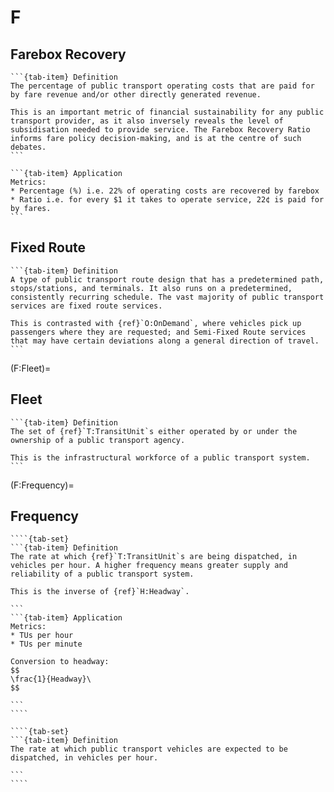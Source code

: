 # F

## Farebox Recovery
````{tab-set}
```{tab-item} Definition
The percentage of public transport operating costs that are paid for by fare revenue and/or other directly generated revenue.

This is an important metric of financial sustainability for any public transport provider, as it also inversely reveals the level of subsidisation needed to provide service. The Farebox Recovery Ratio informs fare policy decision-making, and is at the centre of such debates.
```

```{tab-item} Application
Metrics:
* Percentage (%) i.e. 22% of operating costs are recovered by farebox
* Ratio i.e. for every $1 it takes to operate service, 22¢ is paid for by fares.
```
````

## Fixed Route
````{tab-set}
```{tab-item} Definition
A type of public transport route design that has a predetermined path, stops/stations, and terminals. It also runs on a predetermined, consistently recurring schedule. The vast majority of public transport services are fixed route services.

This is contrasted with {ref}`O:OnDemand`, where vehicles pick up passengers where they are requested; and Semi-Fixed Route services that may have certain deviations along a general direction of travel.
```
````

(F:Fleet)=

## Fleet
````{tab-set}
```{tab-item} Definition
The set of {ref}`T:TransitUnit`s either operated by or under the ownership of a public transport agency.

This is the infrastructural workforce of a public transport system.
```
````
(F:Frequency)=

## Frequency

`````{dropdown} Actual Frequency
````{tab-set}
```{tab-item} Definition
The rate at which {ref}`T:TransitUnit`s are being dispatched, in vehicles per hour. A higher frequency means greater supply and reliability of a public transport system.

This is the inverse of {ref}`H:Headway`.

```
```{tab-item} Application
Metrics:
* TUs per hour
* TUs per minute

Conversion to headway:
$$
\frac{1}{Headway}\
$$

```
````
`````

`````{dropdown} Scheduled Frequency
````{tab-set}
```{tab-item} Definition
The rate at which public transport vehicles are expected to be dispatched, in vehicles per hour.

```
````
`````
